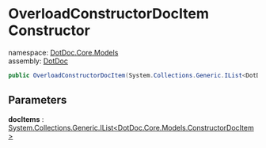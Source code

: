 ﻿# OverloadConstructorDocItem Constructor

namespace: [DotDoc\.Core\.Models](../../DotDoc.Core.Models.md)<br />
assembly: [DotDoc](../../../DotDoc.md)



```csharp
public OverloadConstructorDocItem(System.Collections.Generic.IList<DotDoc.Core.Models.ConstructorDocItem> docItems);
```

## Parameters

__docItems__ : [System\.Collections\.Generic\.IList\<DotDoc\.Core\.Models\.ConstructorDocItem\>](https://docs.microsoft.com/ja-jp/dotnet/api/System.Collections.Generic.IList-1)



